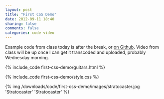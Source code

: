 ```yaml
---
layout: post
title: "First CSS Demo"
date: 2012-09-11 18:40
sharing: false
comments: false
categories: code video
---
```


Example code from class today is after the break, or [on Github](https://github.com/mkornblum/de271-fa12/tree/master/source/downloads/code/first-css-demo). Video from class will be up once I can get it transcoded and uploaded, probably Wednesday morning.

<!-- more -->

{% include_code first-css-demo/guitars.html %}

{% include_code first-css-demo/style.css %}

{% img /downloads/code/first-css-demo/images/stratocaster.jpg 'Stratocaster' 'Stratocaster' %}
